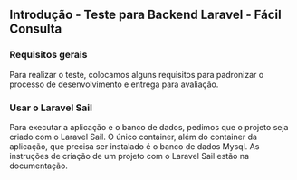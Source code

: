 ## Introdução - Teste para Backend Laravel - Fácil Consulta

### Requisitos gerais
Para realizar o teste, colocamos alguns requisitos para padronizar o processo de
desenvolvimento e entrega para avaliação.
### Usar o Laravel Sail
Para executar a aplicação e o banco de dados, pedimos que o projeto seja criado com
o Laravel Sail. O único container, além do container da aplicação, que precisa ser
instalado é o banco de dados Mysql. As instruções de criação de um projeto com o
Laravel Sail estão na documentação.
